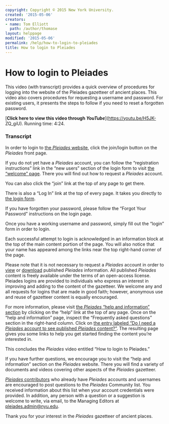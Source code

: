 ```yaml
---
copyright: Copyright © 2015 New York University.
created: '2015-05-06'
creators:
- name: Tom Elliott
  path: /author/thomase
layout: helppage
modified: '2015-05-06'
permalink: /help/how-to-login-to-pleiades
title: How to login to Pleiades
---
```


#  How to login to Pleiades

This video (with transcript) provides a quick overview of procedures for
logging into the website of the Pleiades gazetteer of ancient places. This
video also covers procedures for requesting a username and password. For
existing users, it presents the steps to follow if you need to reset a
forgotten password.

[**Click here to view this video through _YouTube_**](https://youtu.be/H5JK-
ZQ_giU). Running time: 4:24.

### Transcript

In order to login to [the _Pleiades_ website](../), click the join/login
button on the _Pleiades_ front page.

If you do not yet have a _Pleiades_ account, you can follow the “registration
instructions” link in the “new users” section of the login form to visit [the
“welcome” page](../welcome "Welcome to Pleiades" ). There you will find out
how to request a _Pleiades_ account.

You can also click the “join” link at the top of any page to get there.

There is also a “Log In” link at the top of every page. It takes you directly
to [the login form](../login_form).

If you have forgotten your password, please follow the “Forgot Your Password”
instructions on the login page.

Once you have a working username and password, simply fill out the “login”
form in order to login.

Each successful attempt to login is acknowledged in an information block at
the top of the main content portion of the page. You will also notice that
your name has appeared among the links near the top right-hand corner of the
page.

Please note that it is not necessary to request a _Pleiades_ account in order
to [view](../welcome "Welcome to Pleiades" ) or [download](download "Download
the Full Dataset" ) published _Pleiades_ information. All published _Pleiades_
content is freely available under the terms of an open-access license.
Pleiades logins are provided to individuals who express an interest in
improving and adding to the content of the gazetteer. We welcome any and all
requests for logins that are made in good faith; however, anonymous use and
reuse of gazetteer content is equally encouraged.

For more information, please visit [the _Pleiades_ “help and information”
section](help-and-information "Help and Information" ) by clicking on the
“help” link at the top of any page. Once on the “help and information” page,
inspect the “Frequently asked questions” section in the right-hand column.
Click on [the entry labeled “Do I need a _Pleiades_ account to see published
_Pleiades_ content?”](anonymous "Do I need a Pleiades account to see published
Pleiades content?" ). The resulting page gives you some links to help you get
started finding the content you’re interested in.

This concludes the _Pleiades_ video entitled “How to login to Pleiades.”

If you have further questions, we encourage you to visit the “help and
information” section on the _Pleiades_ website. There you will find a variety
of documents and videos covering other aspects of the _Pleiades_ gazetteer.

[_Pleiades_ contributors](../credits) who already have _Pleiades_ accounts and
usernames are encouraged to post questions to the _Pleiades_ Community list.
You received information about this list when your account credentials were
provided. In addition, any person with a question or a suggestion is welcome
to write, via email, to the Managing Editors at pleiades.admin@nyu.edu.

Thank you for your interest in the _Pleiades_ gazetteer of ancient places.
